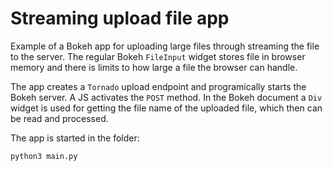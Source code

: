 # Streaming upload file app

Example of a Bokeh app for uploading large files through streaming the file to the server. The regular Bokeh `FileInput` widget stores file in browser memory and there is limits to how large a file the browser can handle.

The app creates a `Tornado` upload endpoint and programically starts the Bokeh server. A JS activates the `POST` method. In the Bokeh document a `Div` widget is used for getting the file name of the uploaded file, which then can be read and processed.

The app is started in the folder:

    python3 main.py